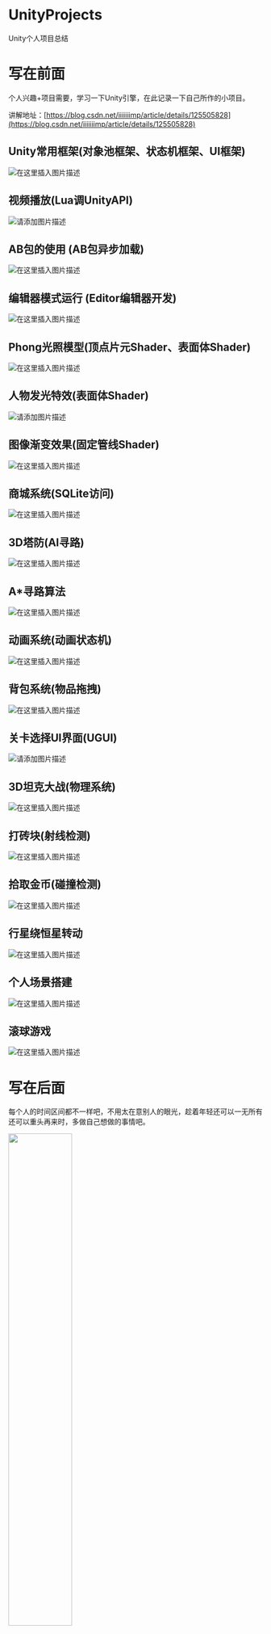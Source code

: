 # UnityProjects

Unity个人项目总结

# 写在前面

个人兴趣+项目需要，学习一下Unity引擎，在此记录一下自己所作的小项目。

讲解地址：[https://blog.csdn.net/iiiiiiimp/article/details/125505828](https://blog.csdn.net/iiiiiiimp/article/details/125505828)

## Unity常用框架(对象池框架、状态机框架、UI框架)

![在这里插入图片描述](https://img-blog.csdnimg.cn/9d099128d09d4f228060f331ba0c3d76.gif)

## 视频播放(Lua调UnityAPI)

![请添加图片描述](https://img-blog.csdnimg.cn/e0355d8cc326403285c0a84c1c62046f.gif)

## AB包的使用 (AB包异步加载)

![在这里插入图片描述](https://img-blog.csdnimg.cn/c00074921023460fae794028f8eba4b8.gif)

## 编辑器模式运行 (Editor编辑器开发)
![在这里插入图片描述](https://img-blog.csdnimg.cn/4639ff33cd0f47618386818a35d95740.gif)

## Phong光照模型(顶点片元Shader、表面体Shader)

![在这里插入图片描述](https://img-blog.csdnimg.cn/faeb01397e57489da35f063d3c49f572.gif)

## 人物发光特效(表面体Shader)

![请添加图片描述](https://img-blog.csdnimg.cn/78ca3ac1ba0147d1bfce91ad80caff21.gif)

## 图像渐变效果(固定管线Shader)

![在这里插入图片描述](https://img-blog.csdnimg.cn/b7e273d3fe604f8a9aecb26332001045.gif)

## 商城系统(SQLite访问)

![在这里插入图片描述](https://img-blog.csdnimg.cn/dbf37f9fbf3142f6aa532b526bb443e7.gif)

## 3D塔防(AI寻路)

![在这里插入图片描述](https://img-blog.csdnimg.cn/a18eeb9ac1524685b1a48257879fd91d.gif)

## A*寻路算法

![在这里插入图片描述](https://img-blog.csdnimg.cn/51ca12bac0e5441fb7dd0fccaa54741c.gif)

## 动画系统(动画状态机)

![在这里插入图片描述](https://img-blog.csdnimg.cn/7fa49b367fa84f51886fcc6b7b7d238b.gif)

## 背包系统(物品拖拽)

![在这里插入图片描述](https://img-blog.csdnimg.cn/af7731d66be6464a89b7621e1334b584.gif)

## 关卡选择UI界面(UGUI)

![请添加图片描述](https://img-blog.csdnimg.cn/49ae5f0e6dc0495fb6d3586f21978ab6.gif)


## 3D坦克大战(物理系统)

![在这里插入图片描述](https://img-blog.csdnimg.cn/06c165454e944d48b72cb29307c8e73b.gif)

## 打砖块(射线检测)

![在这里插入图片描述](https://img-blog.csdnimg.cn/c618371280a549738de92478225cfa35.gif)

## 拾取金币(碰撞检测)

![在这里插入图片描述](https://img-blog.csdnimg.cn/8059a03242884d93b33f41a88bf53d37.gif)

## 行星绕恒星转动

![在这里插入图片描述](https://img-blog.csdnimg.cn/afd11473dbe640bfaaacbf0005c6e483.gif)

## 个人场景搭建

![在这里插入图片描述](https://img-blog.csdnimg.cn/e035e258ca5749af8262d702133996c8.png)

## 滚球游戏
![在这里插入图片描述](https://img-blog.csdnimg.cn/b0b6f876b25f40f18bacce758e2a52d9.gif)

# 写在后面

每个人的时间区间都不一样吧，不用太在意别人的眼光，趁着年轻还可以一无所有还可以重头再来时，多做自己想做的事情吧。

 <img src="https://img-blog.csdnimg.cn/0ed69498924a45e28c5c65cb80b52bc6.jpeg?x-oss-process=image/watermark,type_d3F5LXplbmhlaQ,shadow_50,text_Q1NETiBAaWlpaWlpaW1w,size_10,color_FFFFFF,t_70,g_se,x_16" width="50%">
